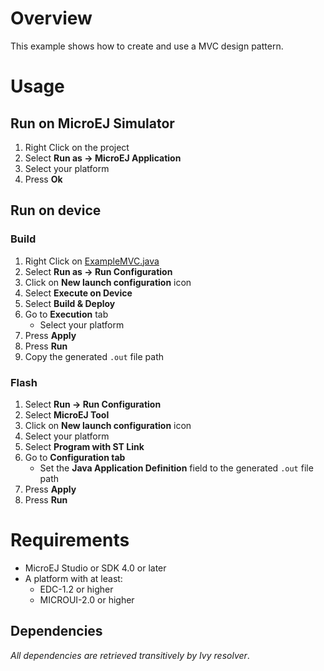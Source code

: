 # Overview
This example shows how to create and use a MVC design pattern.

# Usage
## Run on MicroEJ Simulator
1. Right Click on the project
1. Select **Run as -> MicroEJ Application**
1. Select your platform 
1. Press **Ok**


## Run on device
### Build
1. Right Click on [ExampleMVC.java](ej.examples.foundation.microui.mvc/src/main/java/ej/examples/foundation/microui/mvc/ExampleMVC.java)
1. Select **Run as -> Run Configuration** 
1. Click on **New launch configuration** icon
1. Select **Execute on Device**
1. Select **Build & Deploy**
1. Go to **Execution** tab
	* Select your platform 
1. Press **Apply**
1. Press **Run**
1. Copy the generated `.out` file path

### Flash
1. Select **Run -> Run Configuration**
1. Select **MicroEJ Tool**
1. Click on **New launch configuration** icon
1. Select your platform 
1. Select **Program with ST Link**
1. Go to **Configuration tab**
	* Set the **Java Application Definition** field to the generated `.out` file path
1. Press **Apply**
1. Press **Run**

# Requirements
* MicroEJ Studio or SDK 4.0 or later
* A platform with at least:
	* EDC-1.2 or higher
	* MICROUI-2.0 or higher

## Dependencies
_All dependencies are retrieved transitively by Ivy resolver_.